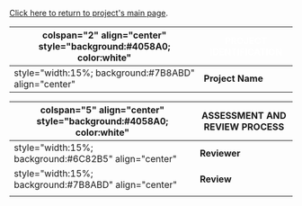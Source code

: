 [Click here to return to project's main
page](:Category:OWASP_Web_Application_Scanner_Specification_Project "wikilink").

| colspan="2" align="center" style="background:\#4058A0; color:white" | <font color="white">**PROJECT IDENTIFICATION** |
| ------------------------------------------------------------------- | ---------------------------------------------- |
| style="width:15%; background:\#7B8ABD" align="center"               | **Project Name**                               |

| colspan="5" align="center" style="background:\#4058A0; color:white" | ASSESSMENT AND REVIEW PROCESS |
| ------------------------------------------------------------------- | ----------------------------- |
| style="width:15%; background:\#6C82B5" align="center"               | **Reviewer**                  |
| style="width:15%; background:\#7B8ABD" align="center"               | **Review**                    |
|                                                                     |                               |